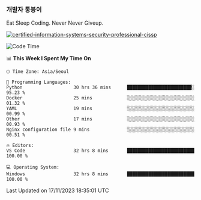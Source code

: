 ### 개발자 통붕이
Eat Sleep Coding.
Never Never Giveup.

[![certified-information-systems-security-professional-cissp](https://user-images.githubusercontent.com/44606727/157613689-acd84ec6-5f8f-4e79-89d9-a8d51f033634.png)](https://www.credly.com/badges/f394a010-85a0-450b-9136-8043af01d71c/public_url)

<!--START_SECTION:waka-->
![Code Time](http://img.shields.io/badge/Code%20Time-2%2C078%20hrs%2059%20mins-blue)

📊 **This Week I Spent My Time On** 

```text
🕑︎ Time Zone: Asia/Seoul

💬 Programming Languages: 
Python                   30 hrs 36 mins      ████████████████████████░   95.23 % 
Docker                   25 mins             ░░░░░░░░░░░░░░░░░░░░░░░░░   01.32 % 
YAML                     19 mins             ░░░░░░░░░░░░░░░░░░░░░░░░░   00.99 % 
Other                    17 mins             ░░░░░░░░░░░░░░░░░░░░░░░░░   00.93 % 
Nginx configuration file 9 mins              ░░░░░░░░░░░░░░░░░░░░░░░░░   00.51 % 

🔥 Editors: 
VS Code                  32 hrs 8 mins       █████████████████████████   100.00 % 

💻 Operating System: 
Windows                  32 hrs 8 mins       █████████████████████████   100.00 % 
```


 Last Updated on 17/11/2023 18:35:01 UTC
<!--END_SECTION:waka-->
